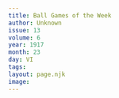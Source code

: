 ```yaml
---
title: Ball Games of the Week
author: Unknown
issue: 13
volume: 6
year: 1917
month: 23
day: VI
tags:
layout: page.njk
image:
---
```



